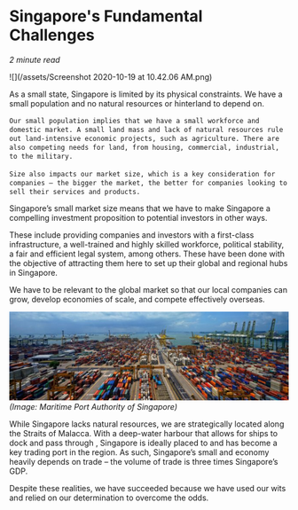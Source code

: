 # Singapore's Fundamental Challenges
*2 minute read*


![](/assets/Screenshot 2020-10-19 at 10.42.06 AM.png)


As a small state, Singapore is limited by its physical constraints. We have a small population and no natural resources or hinterland to depend on. 

	Our small population implies that we have a small workforce and domestic market. A small land mass and lack of natural resources rule out land-intensive economic projects, such as agriculture. There are also competing needs for land, from housing, commercial, industrial, to the military. 

	Size also impacts our market size, which is a key consideration for companies – the bigger the market, the better for companies looking to sell their services and products. 

Singapore’s small market size means that we have to make Singapore a compelling investment proposition to potential investors in other ways. 

These include providing companies and investors with a first-class infrastructure, a well-trained and highly skilled workforce, political stability, a fair and efficient legal system, among others. These have been done with the objective of attracting them here to set up their global and regional hubs in Singapore. 

We have to be relevant to the global market so that our local companies can grow, develop economies of scale, and compete effectively overseas. 

![](/assets/DSC0964.jpg)
*(Image: Maritime Port Authority of Singapore)*

While Singapore lacks natural resources, we are strategically located along the Straits of Malacca. With a deep-water harbour that allows for ships to dock and pass through , Singapore is ideally placed to and has become a key trading port in the region. As such, Singapore’s small and economy heavily depends on trade – the volume of trade is three times Singapore’s GDP. 

Despite these realities, we have succeeded because we have used our wits and relied on our determination to overcome the odds. 
